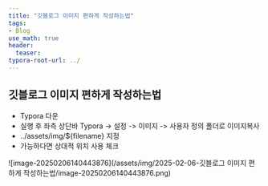 ```yaml
---
title: "깃블로그 이미지 편하게 작성하는법"
tags: 
- Blog
use_math: true
header: 
  teaser: 
typora-root-url: ../
---
```


## 깃블로그 이미지 편하게 작성하는법

- Typora 다운
- 실행 후 좌측 상단바 Typora -> 설정 -> 이미지 -> 사용자 정의 폴더로 이미지복사
- ../assets/img/${filename} 지정 
- 가능하다면 상대적 위치 사용 체크

![image-20250206140443876](/assets/img/2025-02-06-깃블로그 이미지 편하게 작성하는법/image-20250206140443876.png)
